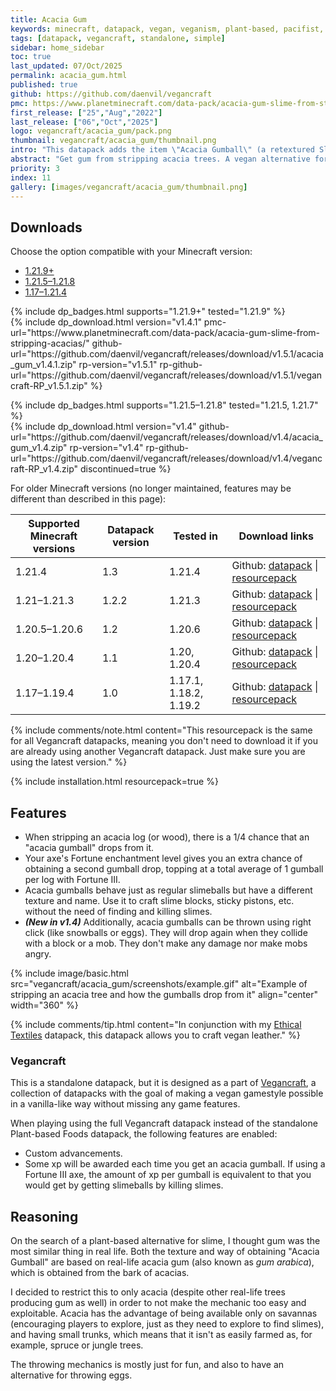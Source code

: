 ```yaml
---
title: Acacia Gum
keywords: minecraft, datapack, vegan, veganism, plant-based, pacifist, slime
tags: [datapack, vegancraft, standalone, simple]
sidebar: home_sidebar
toc: true
last_updated: 07/Oct/2025
permalink: acacia_gum.html
published: true
github: https://github.com/daenvil/vegancraft
pmc: https://www.planetminecraft.com/data-pack/acacia-gum-slime-from-stripping-acacias/
first_release: ["25","Aug","2022"]
last_release: ["06","Oct","2025"]
logo: vegancraft/acacia_gum/pack.png
thumbnail: vegancraft/acacia_gum/thumbnail.png
intro: "This datapack adds the item \"Acacia Gumball\" (a retextured Slimeball), which is obtained by stripping acacia logs."
abstract: "Get gum from stripping acacia trees. A vegan alternative for slime."
priority: 3
index: 11
gallery: [images/vegancraft/acacia_gum/thumbnail.png]
---
```


## Downloads
Choose the option compatible with your Minecraft version:

<ul id="profileTabs" class="nav nav-tabs">
    <li class="active"><a href="#1-21-9" data-toggle="tab">1.21.9+</a></li>
    <li><a href="#1-21-5" data-toggle="tab">1.21.5–1.21.8</a></li>
    <li><a href="#legacy" data-toggle="tab">1.17–1.21.4</a></li>
</ul>

<div class="tab-content">
    <div role="tabpanel" class="tab-pane active" id="1-21-9">
        <p>
            {% include dp_badges.html supports="1.21.9+" tested="1.21.9" %}
            <br/>
            {% include dp_download.html version="v1.4.1" pmc-url="https://www.planetminecraft.com/data-pack/acacia-gum-slime-from-stripping-acacias/" github-url="https://github.com/daenvil/vegancraft/releases/download/v1.5.1/acacia_gum_v1.4.1.zip" rp-version="v1.5.1" rp-github-url="https://github.com/daenvil/vegancraft/releases/download/v1.5.1/vegancraft-RP_v1.5.1.zip" %}
        </p>
    </div>
    <div role="tabpanel" class="tab-pane" id="1-21-5">
        <p>
            {% include dp_badges.html supports="1.21.5–1.21.8" tested="1.21.5, 1.21.7" %}
            <br/>
            {% include dp_download.html version="v1.4" github-url="https://github.com/daenvil/vegancraft/releases/download/v1.4/acacia_gum_v1.4.zip" rp-version="v1.4" rp-github-url="https://github.com/daenvil/vegancraft/releases/download/v1.4/vegancraft-RP_v1.4.zip" discontinued=true %}
        </p>
    </div>
    <div role="tabpanel" class="tab-pane" id="legacy">
        For older Minecraft versions (no longer maintained, features may be different than described in this page):
        <table><thead>
            <tr>
                <th>Supported Minecraft versions</th>
                <th>Datapack version</th>
                <th>Tested in</th>
                <th>Download links</th>
            </tr></thead>
            <tbody>
            <tr>
                <td>1.21.4</td>
                <td>1.3</td>
                <td>1.21.4</td>
                <td>Github: <a href='https://github.com/daenvil/vegancraft/releases/download/v1.3/acacia_gum_v1.3.zip'>datapack</a> | <a href='https://github.com/daenvil/vegancraft/releases/download/v1.3/vegancraft-RP_v1.3.zip'>resourcepack</a></td>
            </tr>
            <tr>
                <td>1.21–1.21.3</td>
                <td>1.2.2</td>
                <td>1.21.3</td>
                <td>Github: <a href='https://github.com/daenvil/vegancraft/releases/download/v1.2.2/acacia_gum_v1.2.2.zip'>datapack</a> | <a href='https://github.com/daenvil/vegancraft/releases/download/v1.2.2/vegancraft-RP_v1.2.2.zip'>resourcepack</a></td>
            </tr>
            <tr>
                <td>1.20.5–1.20.6</td>
                <td>1.2</td>
                <td>1.20.6</td>
                <td>Github: <a href='https://github.com/daenvil/vegancraft/releases/download/v1.1-pre2/acacia_gum_v1.2.zip'>datapack</a> | <a href='https://github.com/daenvil/vegancraft/releases/download/v1.1-pre2/vegancraft-RP_v1.1.zip'>resourcepack</a></td>
            </tr>
            <tr>
                <td>1.20–1.20.4</td>
                <td>1.1</td>
                <td>1.20, 1.20.4</td>
                <td>Github: <a href='https://github.com/daenvil/vegancraft/releases/download/v1.0/acacia_gum_v1.1.zip'>datapack</a> | <a href='https://github.com/daenvil/vegancraft/releases/download/v1.0/vegancraft-RP_v1.0.zip'>resourcepack</a></td>
            </tr>
            <tr>
                <td>1.17–1.19.4</td>
                <td>1.0</td>
                <td>1.17.1, 1.18.2, 1.19.2</td>
                <td>Github: <a href='https://github.com/daenvil/vegancraft/releases/download/v1c/acacia_gum_v1.zip'>datapack</a> | <a href='https://github.com/daenvil/vegancraft/releases/download/v1d/vegancraft-RP_v1d.zip'>resourcepack</a></td>
            </tr>
            </tbody>
        </table>
    </div>
</div>

{% include comments/note.html content="This resourcepack is the same for all Vegancraft datapacks, meaning you don't need to download it if you are already using another Vegancraft datapack. Just make sure you are using the latest version." %}

{% include installation.html resourcepack=true %}

## Features

- When stripping an acacia log (or wood), there is a 1/4 chance that an "acacia gumball" drops from it.
- Your axe's Fortune enchantment level gives you an extra chance of obtaining a second gumball drop, topping at a total average of 1 gumball per log with Fortune III.
- Acacia gumballs behave just as regular slimeballs but have a different texture and name. Use it to craft slime blocks, sticky pistons, etc. without the need of finding and killing slimes.
- ***(New in v1.4)*** Additionally, acacia gumballs can be thrown using right click (like snowballs or eggs). They will drop again when they collide with a block or a mob. They don't make any damage nor make mobs angry.

{% include image/basic.html src="vegancraft/acacia_gum/screenshots/example.gif" alt="Example of stripping an acacia tree and how the gumballs drop from it" align="center" width="360" %}

{% include comments/tip.html content="In conjunction with my <a href='ethical_textiles.html'>Ethical Textiles</a> datapack, this datapack allows you to craft vegan leather." %}

### Vegancraft

This is a standalone datapack, but it is designed as a part of [Vegancraft](vegancraft.html), a collection of datapacks with the goal of making a vegan gamestyle possible in a vanilla-like way without missing any game features.

When playing using the full Vegancraft datapack instead of the standalone Plant-based Foods datapack, the following features are enabled:

- Custom advancements.
- Some xp will be awarded each time you get an acacia gumball. If using a Fortune III axe, the amount of xp per gumball is equivalent to that you would get by getting slimeballs by killing slimes.

## Reasoning

On the search of a plant-based alternative for slime, I thought gum was the most similar thing in real life. Both the texture and way of obtaining "Acacia Gumball" are based on real-life acacia gum (also known as *gum arabica*), which is obtained from the bark of acacias.

I decided to restrict this to only acacia (despite other real-life trees producing gum as well) in order to not make the mechanic too easy and exploitable. Acacia has the advantage of being available only on savannas (encouraging players to explore, just as they need to explore to find slimes), and having small trunks, which means that it isn't as easily farmed as, for example, spruce or jungle trees.

The throwing mechanics is mostly just for fun, and also to have an alternative for throwing eggs.
